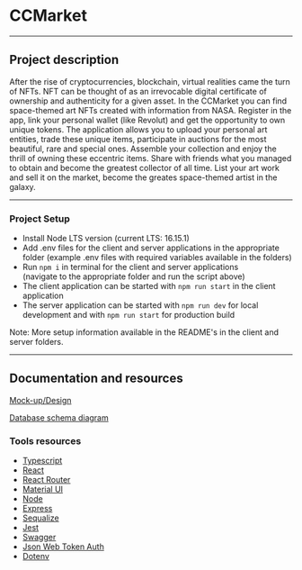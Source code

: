 # CCMarket
------
## Project description

After the rise of cryptocurrencies, blockchain, virtual realities came the turn of NFTs. NFT can be thought of as an irrevocable digital certificate of ownership and authenticity for a given asset. In the CCMarket you can find space-themed art NFTs created with information from NASA. Register in the app, link your personal wallet (like Revolut) and get the opportunity to own unique tokens. The application allows you to upload your personal art entities, trade these unique items, participate in auctions for the most beautiful, rare and special ones. Assemble your collection and enjoy the thrill of owning these eccentric items. Share with friends what you managed to obtain and become the greatest collector of all time. List your art work and sell it on the market, become the greates space-themed artist in the galaxy. 

------

### Project Setup
- Install Node LTS version (current LTS: 16.15.1)
- Add .env files for the client and server applications in the appropriate folder (example .env files with required variables available in the folders) 
- Run `npm i` in terminal for the client and server applications   
(navigate to the appropriate folder and run the script above)
- The client application can be started with `npm run start` in the client application
- The server application can be started with `npm run dev` for local development and with `npm run start` for production build

Note: More setup information available in the README's in the client and server folders. 

------

## Documentation and resources

[Mock-up/Design](https://www.figma.com/file/e0L6IHQpqNptKU4OqcF2zA/CleanCodeProject)

[Database schema diagram](TODO)

### Tools resources
- [Typescript](https://www.typescriptlang.org/docs/) 
- [React](https://reactjs.org/docs/getting-started.html)   
- [React Router](https://reactrouter.com/docs/en/v6)
- [Material UI](https://mui.com/)  
- [Node](https://nodejs.org/en/docs/)
- [Express](https://expressjs.com/)
- [Sequalize](https://sequelize.org/)
- [Jest](https://jestjs.io/docs/getting-started)
- [Swagger](https://swagger.io/docs/)
- [Json Web Token Auth](https://github.com/auth0/node-jsonwebtoken)  
- [Dotenv](https://github.com/motdotla/dotenv)
